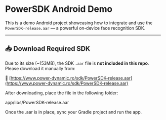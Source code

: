 # PowerSDK Android Demo

This is a demo Android project showcasing how to integrate and use the `PowerSDK-release.aar` — a powerful on-device face recognition SDK.

---

## 📥 Download Required SDK

Due to its size (~153MB), the SDK `.aar` file is **not included in this repo**.  
Please download it manually from:

🔗 [https://www.power-dynamic.ro/sdk/PowerSDK-release.aar](https://www.power-dynamic.ro/sdk/PowerSDK-release.aar)

After downloading, place the file in the following folder:

app/libs/PowerSDK-release.aar

Once the .aar is in place, sync your Gradle project and run the app.

